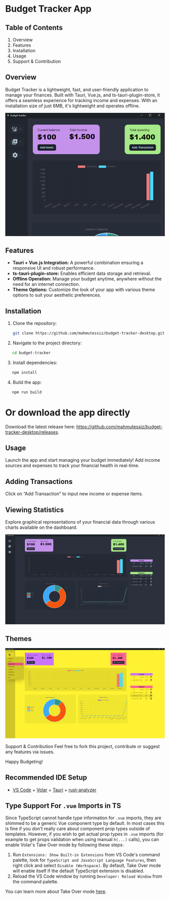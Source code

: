 # Budget Tracker App

## Table of Contents

1. Overview
2. Features
3. Installation
4. Usage
5. Support & Contribution

## Overview

Budget Tracker is a lightweight, fast, and user-friendly application to manage your finances. Built with Tauri, Vue.js, and ts-tauri-plugin-store, it offers a seamless experience for tracking income and expenses. With an installation size of just 6MB, it's lightweight and operates offline.

![Alt text](./public/ss/budget1.png)

## Features

- **Tauri + Vue.js Integration:** A powerful combination ensuring a responsive UI and robust performance.
- **ts-tauri-plugin-store:** Enables efficient data storage and retrieval.
- **Offline Operation:** Manage your budget anytime, anywhere without the need for an internet connection.
- **Theme Options:** Customize the look of your app with various theme options to suit your aesthetic preferences.

## Installation

1. Clone the repository:

   ```sh
   git clone https://github.com/mahmutessiz/budget-tracker-desktop.git

   ```

2. Navigate to the project directory:

```sh
   cd budget-tracker
```

3. Install dependencies:

```sh
   npm install
```

4. Build the app:

```sh
   npm run build
```

# Or download the app directly

Download the latest release here: https://github.com/mahmutessiz/budget-tracker-desktop/releases.

## Usage

Launch the app and start managing your budget immediately! Add income sources and expenses to track your financial health in real-time.

## Adding Transactions

Click on “Add Transaction” to input new income or expense items.

## Viewing Statistics

Explore graphical representations of your financial data through various charts available on the dashboard.

![Alt text](./public/ss/budget2.png)

## Themes

![Alt text](./public/ss/budget4.png)

Support & Contribution
Feel free to fork this project, contribute or suggest any features via issues.

Happy Budgeting!

## Recommended IDE Setup

- [VS Code](https://code.visualstudio.com/) + [Volar](https://marketplace.visualstudio.com/items?itemName=Vue.volar) + [Tauri](https://marketplace.visualstudio.com/items?itemName=tauri-apps.tauri-vscode) + [rust-analyzer](https://marketplace.visualstudio.com/items?itemName=rust-lang.rust-analyzer)

## Type Support For `.vue` Imports in TS

Since TypeScript cannot handle type information for `.vue` imports, they are shimmed to be a generic Vue component type by default. In most cases this is fine if you don't really care about component prop types outside of templates. However, if you wish to get actual prop types in `.vue` imports (for example to get props validation when using manual `h(...)` calls), you can enable Volar's Take Over mode by following these steps:

1. Run `Extensions: Show Built-in Extensions` from VS Code's command palette, look for `TypeScript and JavaScript Language Features`, then right click and select `Disable (Workspace)`. By default, Take Over mode will enable itself if the default TypeScript extension is disabled.
2. Reload the VS Code window by running `Developer: Reload Window` from the command palette.

You can learn more about Take Over mode [here](https://github.com/johnsoncodehk/volar/discussions/471).
